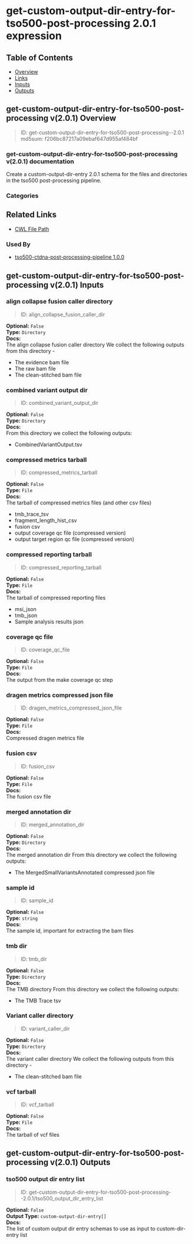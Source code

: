 
get-custom-output-dir-entry-for-tso500-post-processing 2.0.1 expression
=======================================================================

## Table of Contents
  
- [Overview](#get-custom-output-dir-entry-for-tso500-post-processing-v201-overview)  
- [Links](#related-links)  
- [Inputs](#get-custom-output-dir-entry-for-tso500-post-processing-v201-inputs)  
- [Outputs](#get-custom-output-dir-entry-for-tso500-post-processing-v201-outputs)  


## get-custom-output-dir-entry-for-tso500-post-processing v(2.0.1) Overview



  
> ID: get-custom-output-dir-entry-for-tso500-post-processing--2.0.1  
> md5sum: f206bc87217a09ebaf647d955af484bf

### get-custom-output-dir-entry-for-tso500-post-processing v(2.0.1) documentation
  
Create a custom-output-dir-entry 2.0.1 schema for the files and directories in the tso500 post-processing pipeline.

### Categories
  


## Related Links
  
- [CWL File Path](../../../../../../expressions/get-custom-output-dir-entry-for-tso500-post-processing/2.0.1/get-custom-output-dir-entry-for-tso500-post-processing__2.0.1.cwl)  


### Used By
  
- [tso500-ctdna-post-processing-pipeline 1.0.0](../../../workflows/tso500-ctdna-post-processing-pipeline/1.0.0/tso500-ctdna-post-processing-pipeline__1.0.0.md)  

  


## get-custom-output-dir-entry-for-tso500-post-processing v(2.0.1) Inputs

### align collapse fusion caller directory



  
> ID: align_collapse_fusion_caller_dir
  
**Optional:** `False`  
**Type:** `Directory`  
**Docs:**  
The align collapse fusion caller directory
We collect the following outputs from this directory -
* The evidence bam file
* The raw bam file
* The clean-stitched bam file


### combined variant output dir



  
> ID: combined_variant_output_dir
  
**Optional:** `False`  
**Type:** `Directory`  
**Docs:**  
From this directory we collect the following outputs:
* CombinedVariantOutput.tsv


### compressed metrics tarball



  
> ID: compressed_metrics_tarball
  
**Optional:** `False`  
**Type:** `File`  
**Docs:**  
The tarball of compressed metrics files (and other csv files)
* tmb_trace_tsv
* fragment_length_hist_csv
* fusion csv
* output coverage qc file (compressed version)
* output target region qc file (compressed version)


### compressed reporting tarball



  
> ID: compressed_reporting_tarball
  
**Optional:** `False`  
**Type:** `File`  
**Docs:**  
The tarball of compressed reporting files
* msi_json
* tmb_json
* Sample analysis results json


### coverage qc file



  
> ID: coverage_qc_file
  
**Optional:** `False`  
**Type:** `File`  
**Docs:**  
The output from the make coverage qc step


### dragen metrics compressed json file



  
> ID: dragen_metrics_compressed_json_file
  
**Optional:** `False`  
**Type:** `File`  
**Docs:**  
Compressed dragen metrics file


### fusion csv



  
> ID: fusion_csv
  
**Optional:** `False`  
**Type:** `File`  
**Docs:**  
The fusion csv file


### merged annotation dir



  
> ID: merged_annotation_dir
  
**Optional:** `False`  
**Type:** `Directory`  
**Docs:**  
The merged annotation dir
From this directory we collect the following outputs:
* The MergedSmallVariantsAnnotated compressed json file


### sample id



  
> ID: sample_id
  
**Optional:** `False`  
**Type:** `string`  
**Docs:**  
The sample id, important for extracting the bam files


### tmb dir



  
> ID: tmb_dir
  
**Optional:** `False`  
**Type:** `Directory`  
**Docs:**  
The TMB directory
From this directory we collect the following outputs:
* The TMB Trace tsv


### Variant caller directory



  
> ID: variant_caller_dir
  
**Optional:** `False`  
**Type:** `Directory`  
**Docs:**  
The variant caller directory
We collect the following outputs from this directory -
* The clean-stitched bam file


### vcf tarball



  
> ID: vcf_tarball
  
**Optional:** `False`  
**Type:** `File`  
**Docs:**  
The tarball of vcf files

  


## get-custom-output-dir-entry-for-tso500-post-processing v(2.0.1) Outputs

### tso500 output dir entry list



  
> ID: get-custom-output-dir-entry-for-tso500-post-processing--2.0.1/tso500_output_dir_entry_list  

  
**Optional:** `False`  
**Output Type:** `custom-output-dir-entry[]`  
**Docs:**  
The list of custom output dir entry schemas to use as input to custom-dir-entry list
  

  

